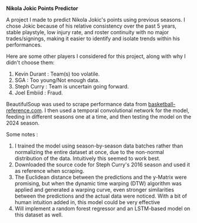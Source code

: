 # 
**Nikola Jokic Points Predictor**

A project I made to predict Nikola Jokic's points using previous seasons. I chose Jokic because of his relative consistency over the past 5 years, stable playstyle, low injury rate, and roster continuity with no major trades/signings, making it easier to identify and isolate trends within his performances.

Here are some other players I considered for this project, along with why I didn't choose them:

1. Kevin Durant : Team(s) too volatile.
2. SGA : Too young/Not enough data.
3. Steph Curry : Team is uncertain going forward.
4. Joel Embiid : Fraud.

BeautifulSoup was used to scrape performance data from [basketball-reference.com](http://basketball-reference.com/). I then used a temporal convolutional network for the model, feeding in different seasons one at a time, and then testing the model on the 2024 season.

Some notes :

1. I trained the model using season-by-season data batches rather than normalizing the entire dataset at once, due to the non-normal distribution of the data. Intuitively this seemed to work best.
2. Downloaded the source code for Steph Curry's 2016 season and used it as reference when scraping.
3. The Euclidean distance between the predictions and the y-Matrix were promising, but when the dynamic time warping (DTW) algorithm was applied and generated a warping curve, even stronger similarities between the predictions and the actual data were noticed. With a bit of human intuition added in, this model could be very effective
4. Will implement a random forest regressor and an LSTM-based model on this dataset as well.
